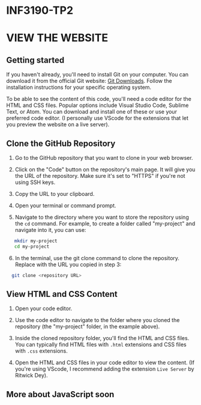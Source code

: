 # INF3190-TP2
# VIEW THE WEBSITE



## Getting started

If you haven't already, you'll need to install Git on your computer. You can download it from the official Git website: [Git Downloads](https://git-scm.com/downloads).
Follow the installation instructions for your specific operating system.


To be able to see the content of this code, you'll need a code editor for the HTML and CSS files. Popular options include Visual Studio Code, Sublime Text,
or Atom. You can download and install one of these or use your preferred code editor. (I personally use VScode for the extensions that let you preview the website on a live
server).

## Clone the GitHub Repository

1. Go to the GitHub repository that you want to clone in your web browser.

2. Click on the "Code" button on the repository's main page. It will give you the URL of the repository. Make sure it's set to "HTTPS" if you're not using SSH keys.

3. Copy the URL to your clipboard.

4. Open your terminal or command prompt.

5. Navigate to the directory where you want to store the repository using the `cd` command. For example, to create a folder called "my-project" and navigate into it, you can use:

```bash
   mkdir my-project
   cd my-project
```
6. In the terminal, use the git clone command to clone the repository. Replace <repository URL> with the URL you copied in step 3:

```bash
  git clone <repository URL>
```

## View HTML and CSS Content

1. Open your code editor.

2. Use the code editor to navigate to the folder where you cloned the repository (the "my-project" folder, in the example above).

3. Inside the cloned repository folder, you'll find the HTML and CSS files. You can typically find HTML files with `.html` extensions and CSS files with `.css` extensions.

4. Open the HTML and CSS files in your code editor to view the content. (If you're using VScode, I recommend adding the extension `Live Server` by Ritwick Dey).

## More about JavaScript soon
